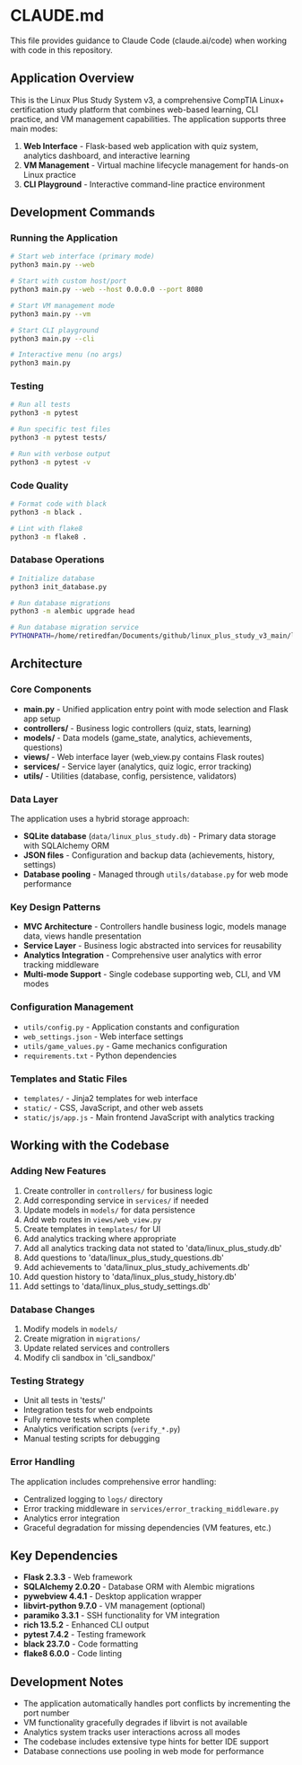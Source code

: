 # CLAUDE.md

This file provides guidance to Claude Code (claude.ai/code) when working with code in this repository.

## Application Overview

This is the Linux Plus Study System v3, a comprehensive CompTIA Linux+ certification study platform that combines web-based learning, CLI practice, and VM management capabilities. The application supports three main modes:

1. **Web Interface** - Flask-based web application with quiz system, analytics dashboard, and interactive learning
2. **VM Management** - Virtual machine lifecycle management for hands-on Linux practice
3. **CLI Playground** - Interactive command-line practice environment

## Development Commands

### Running the Application
```bash
# Start web interface (primary mode)
python3 main.py --web

# Start with custom host/port
python3 main.py --web --host 0.0.0.0 --port 8080

# Start VM management mode
python3 main.py --vm

# Start CLI playground
python3 main.py --cli

# Interactive menu (no args)
python3 main.py
```

### Testing
```bash
# Run all tests
python3 -m pytest

# Run specific test files
python3 -m pytest tests/

# Run with verbose output
python3 -m pytest -v
```

### Code Quality
```bash
# Format code with black
python3 -m black .

# Lint with flake8
python3 -m flake8 .
```

### Database Operations
```bash
# Initialize database
python3 init_database.py

# Run database migrations
python3 -m alembic upgrade head

# Run database migration service
PYTHONPATH=/home/retiredfan/Documents/github/linux_plus_study_v3_main/linux_plus_study_v3 python3 services/db_migration_service.py
```

## Architecture

### Core Components

- **main.py** - Unified application entry point with mode selection and Flask app setup
- **controllers/** - Business logic controllers (quiz, stats, learning)
- **models/** - Data models (game_state, analytics, achievements, questions)
- **views/** - Web interface layer (web_view.py contains Flask routes)
- **services/** - Service layer (analytics, quiz logic, error tracking)
- **utils/** - Utilities (database, config, persistence, validators)

### Data Layer

The application uses a hybrid storage approach:
- **SQLite database** (`data/linux_plus_study.db`) - Primary data storage with SQLAlchemy ORM
- **JSON files** - Configuration and backup data (achievements, history, settings)
- **Database pooling** - Managed through `utils/database.py` for web mode performance

### Key Design Patterns

- **MVC Architecture** - Controllers handle business logic, models manage data, views handle presentation
- **Service Layer** - Business logic abstracted into services for reusability
- **Analytics Integration** - Comprehensive user analytics with error tracking middleware
- **Multi-mode Support** - Single codebase supporting web, CLI, and VM modes

### Configuration Management

- `utils/config.py` - Application constants and configuration
- `web_settings.json` - Web interface settings
- `utils/game_values.py` - Game mechanics configuration
- `requirements.txt` - Python dependencies

### Templates and Static Files

- `templates/` - Jinja2 templates for web interface
- `static/` - CSS, JavaScript, and other web assets
- `static/js/app.js` - Main frontend JavaScript with analytics tracking

## Working with the Codebase

### Adding New Features

1. Create controller in `controllers/` for business logic
2. Add corresponding service in `services/` if needed
3. Update models in `models/` for data persistence
4. Add web routes in `views/web_view.py`
5. Create templates in `templates/` for UI
6. Add analytics tracking where appropriate
7. Add all analytics tracking data not stated to 'data/linux_plus_study.db'
8. Add questions to 'data/linux_plus_study_questions.db'
9. Add achievements to 'data/linux_plus_study_achivements.db'
10. Add question history to 'data/linux_plus_study_history.db'
11. Add settings to 'data/linux_plus_study_settings.db'


### Database Changes

1. Modify models in `models/`
2. Create migration in `migrations/`
3. Update related services and controllers
4. Modify cli sandbox in 'cli_sandbox/'

### Testing Strategy

- Unit all tests in 'tests/'
- Integration tests for web endpoints
- Fully remove tests when complete
- Analytics verification scripts (`verify_*.py`)
- Manual testing scripts for debugging

### Error Handling

The application includes comprehensive error handling:
- Centralized logging to `logs/` directory
- Error tracking middleware in `services/error_tracking_middleware.py`
- Analytics error integration
- Graceful degradation for missing dependencies (VM features, etc.)

## Key Dependencies

- **Flask 2.3.3** - Web framework
- **SQLAlchemy 2.0.20** - Database ORM with Alembic migrations
- **pywebview 4.4.1** - Desktop application wrapper
- **libvirt-python 9.7.0** - VM management (optional)
- **paramiko 3.3.1** - SSH functionality for VM integration
- **rich 13.5.2** - Enhanced CLI output
- **pytest 7.4.2** - Testing framework
- **black 23.7.0** - Code formatting
- **flake8 6.0.0** - Code linting

## Development Notes

- The application automatically handles port conflicts by incrementing the port number
- VM functionality gracefully degrades if libvirt is not available
- Analytics system tracks user interactions across all modes
- The codebase includes extensive type hints for better IDE support
- Database connections use pooling in web mode for performance